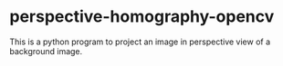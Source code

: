 # perspective-homography-opencv
This is a python program to project an image in perspective view of a background image.
